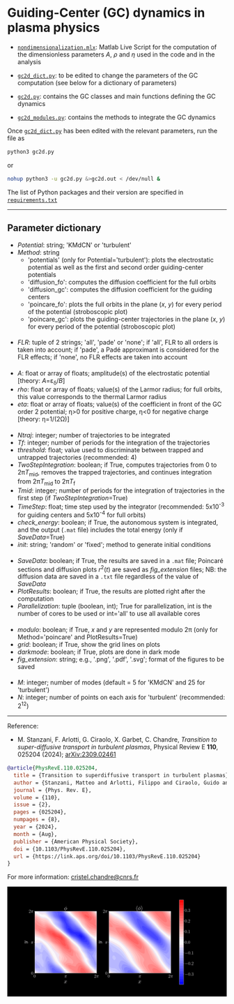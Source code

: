 # Guiding-Center (GC) dynamics in plasma physics

- [`nondimensionalization.mlx`](https://github.com/cchandre/Guiding-Center/blob/main/nondimensionalization.mlx): Matlab Live Script for the computation of the dimensionless parameters *A*, *&rho;* and *&eta;* used in the code and in the analysis

- [`gc2d_dict.py`](https://github.com/cchandre/Guiding-Center/blob/main/gc2d_dict.py): to be edited to change the parameters of the GC computation (see below for a dictionary of parameters)

- [`gc2d.py`](https://github.com/cchandre/Guiding-Center/blob/main/gc2d.py): contains the GC classes and main functions defining the GC dynamics

- [`gc2d_modules.py`](https://github.com/cchandre/Guiding-Center/blob/main/gc2d_modules.py): contains the methods to integrate the GC dynamics

Once [`gc2d_dict.py`](https://github.com/cchandre/Guiding-Center/blob/main/gc2d_dict.py) has been edited with the relevant parameters, run the file as 
```sh
python3 gc2d.py
```
or 
```sh
nohup python3 -u gc2d.py &>gc2d.out < /dev/null &
```
The list of Python packages and their version are specified in [`requirements.txt`](https://github.com/cchandre/Guiding-Center/blob/main/requirements.txt)
___
##  Parameter dictionary

- *Potential*: string; 'KMdCN' or 'turbulent' 
- *Method*: string
  - 'potentials' (only for Potential='turbulent'): plots the electrostatic potential as well as the first and second order guiding-center potentials
  - 'diffusion_fo': computes the diffusion coefficient for the full orbits
  - 'diffusion_gc': computes the diffusion coefficient for the guiding centers 
  - 'poincare_fo': plots the full orbits in the plane (*x*, *y*) for every period of the potential (stroboscopic plot)
  - 'poincare_gc': plots the guiding-center trajectories in the plane (*x*, *y*) for every period of the potential (stroboscopic plot)
####
- *FLR*: tuple of 2 strings; 'all', 'pade' or 'none'; if 'all', FLR to all orders is taken into account; if 'pade', a Padé approximant is considered for the FLR effects; if 'none', no FLR effects are taken into account 
####
- *A*: float or array of floats; amplitude(s) of the electrostatic potential [theory: *A*=&epsilon;<sub>&delta;</sub>/*B*]
- *rho*: float or array of floats; value(s) of the Larmor radius; for full orbits, this value corresponds to the thermal Larmor radius
- *eta*: float or array of floats; value(s) of the coefficient in front of the GC order 2 potential; &eta;>0 for positive charge, &eta;<0 for negative charge [theory: &eta;=1/(2&Omega;)] 
####
- *Ntraj*: integer; number of trajectories to be integrated
- *Tf*: integer; number of periods for the integration of the trajectories
- *threshold*: float; value used to discriminate between trapped and untrapped trajectories (recommended: 4)
- *TwoStepIntegration*: boolean; if True, computes trajectories from 0 to 2&pi;*T*<sub>mid</sub>, removes the trapped trajectories, and continues integration from 2&pi;*T*<sub>mid</sub> to 2&pi;*T*<sub>f</sub>
- *Tmid*: integer; number of periods for the integration of trajectories in the first step (if *TwoStepIntegration*=True)
- *TimeStep*: float; time step used by the integrator (recommended: 5x10<sup>-3</sup> for guiding centers and 5x10<sup>-4</sup> for full orbits)
- *check_energy*: boolean; if True, the autonomous system is integrated, and the output (`.mat` file) includes the total energy (only if *SaveData*=True)
- *init*: string; 'random' or 'fixed'; method to generate initial conditions  
####
- *SaveData*: boolean; if True, the results are saved in a `.mat` file; Poincaré sections and diffusion plots *r*<sup>2</sup>(*t*) are saved as *fig_extension* files; NB: the diffusion data are saved in a `.txt` file regardless of the value of *SaveData*
- *PlotResults*: boolean; if True, the results are plotted right after the computation
- *Parallelization*: tuple (boolean, int); True for parallelization, int is the number of cores to be used or int='all' to use all available cores
####
- *modulo*: boolean; if True, *x* and *y* are represented modulo 2&pi; (only for Method='poincare' and PlotResults=True)
- *grid*: boolean; if True, show the grid lines on plots
- *darkmode*: boolean; if True, plots are done in dark mode
- *fig_extension*: string; e.g., '.png', '.pdf', '.svg'; format of the figures to be saved
####
- *M*: integer; number of modes (default = 5 for 'KMdCN' and 25 for 'turbulent') 
- *N*: integer; number of points on each axis for 'turbulent' (recommended: 2<sup>12</sup>)

---
Reference: 
- M. Stanzani, F. Arlotti, G. Ciraolo, X. Garbet, C. Chandre, *Transition to super-diffusive transport in turbulent plasmas*, Physical Review E **110**, 025204 (2024); [arXiv:2309.02461](https://arxiv.org/abs/2309.02461)
```bibtex
@article{PhysRevE.110.025204,
  title = {Transition to superdiffusive transport in turbulent plasmas},
  author = {Stanzani, Matteo and Arlotti, Filippo and Ciraolo, Guido and Garbet, Xavier and Chandre, Cristel},
  journal = {Phys. Rev. E},
  volume = {110},
  issue = {2},
  pages = {025204},
  numpages = {8},
  year = {2024},
  month = {Aug},
  publisher = {American Physical Society},
  doi = {10.1103/PhysRevE.110.025204},
  url = {https://link.aps.org/doi/10.1103/PhysRevE.110.025204}
}
```
For more information: <cristel.chandre@cnrs.fr>

<p align="center">
  <img src="https://github.com/cchandre/Guiding-Center/blob/main/A060_RHO040.gif" alt="Example" width="600"/>
</p>
